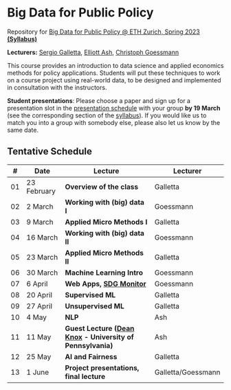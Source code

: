 # Big Data for Public Policy
Repository for [Big Data for Public Policy @ ETH Zurich, Spring 2023](https://www.vvz.ethz.ch/Vorlesungsverzeichnis/lerneinheit.view?semkez=2023S&ansicht=ALLE&lerneinheitId=166885&lang=de) **[(Syllabus)](https://docs.google.com/document/d/1xq6VY1E7aHfOmdhbppT64RzFY0vRpJDgjRWbJkisezQ/edit#)**

**Lecturers:** [Sergio Galletta](https://sergio-galletta.com), [Elliott Ash](https://elliottash.com), [Christoph Goessmann](https://goessmann.io)

This course provides an introduction to data science and applied economics methods for policy applications. Students will put these techniques to work on a course project using real-world data, to be designed and implemented in consultation with the instructors.

**Student presentations**: Please choose a paper and sign up for a presentation slot in the [presentation schedule](https://docs.google.com/spreadsheets/d/1iDx9FtRQfBkN-mNEXWmrO0kep8TtQikNCiuLueZ3nws/edit#gid=0) with your group **by 19 March** (see the corresponding section of the [syllabus](https://docs.google.com/document/d/1xq6VY1E7aHfOmdhbppT64RzFY0vRpJDgjRWbJkisezQ/edit#heading=h.v2jrh9kxmbm1)). If you would like us to match you into a group with somebody else, please also let us know by the same date.

## Tentative Schedule
| #  | Date        | Lecture                                                        | Lecturer           |
|----|-------------|----------------------------------------------------------------|--------------------|
| 01 | 23 February | **Overview of the class**                                      | Galletta           |
| 02 | 2 March     | **Working with (big) data I**                                  | Goessmann          |
| 03 | 9 March     | **Applied Micro Methods I**                                    | Galletta           |
| 04 | 16 March    | **Working with (big) data II**                                 | Goessmann          |
| 05 | 23 March    | **Applied Micro Methods II**                                   | Galletta           |
| 06 | 30 March    | **Machine Learning Intro**                                     | Goessmann          |
| 07 | 6 April     | **Web Apps, [SDG Monitor](https://sdg-monitor.ethz.ch)**       | Goessmann          |
| 08 | 20 April    | **Supervised ML**                                              | Galletta           |
| 09 | 27 April    | **Unsupervised ML**                                            | Galletta           |
| 10 | 4 May       | **NLP**                                                        | Ash                |
| 11 | 11 May      | **Guest Lecture ([Dean Knox](http://www.dcknox.com/) - University of Pennsylvania)**     | Ash                |
| 12 | 25 May      | **AI and Fairness**                                            | Galletta           |
| 13 | 1 June      | **Project presentations, final lecture**                       | Galletta/Goessmann |



